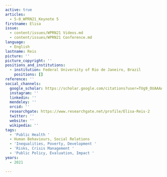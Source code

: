 ```yaml
---
active: true
articles:
  - 5-0_WPRN21_Keynote 5
firstname: Elisa
issue:
  - content/issues/WPRN21 Videos.md
  - content/issues/WPRN21 Conference.md
language:
  - English
lastname: Reis
picture: ''
picture_copyright: ''
positions_and_institutions:
  - institution: Federal University of Rio de Janeiro, Brazil
    positions: []
reference: ''
social_channels:
  google_scholar: https://scholar.google.com/citations?user=TUg9_OUAAAAJ&hl=en
  instagram: ''
  linkedin: ''
  mendeley: ''
  orcid: ''
  researchgate: https://www.researchgate.net/profile/Elisa-Reis-2
  twitter: ''
  website: ''
  wikipedia: ''
tags:
  - 'Public Health '
  - Human Behaviours, Social Relations
  - 'Inequalities, Poverty, Development '
  - 'Risks, Crisis Management '
  - 'Public Policy, Evaluation, Impact '
years:
  - 2021

---
```

